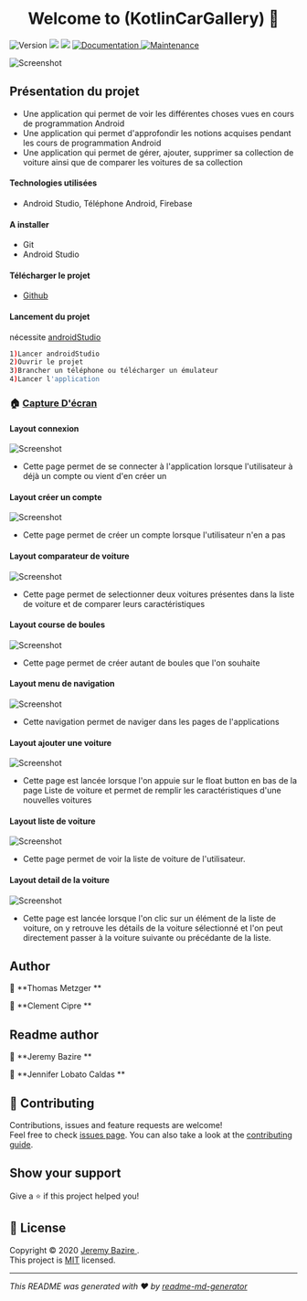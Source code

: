 <h1 align="center">Welcome to (KotlinCarGallery)  👋</h1>
<p>
  <img alt="Version" src="https://img.shields.io/badge/version-1.0.0-blue.svg?cacheSeconds=2592000" />
  <img src="https://img.shields.io/badge/npm-%3E%3D5.5.0-blue.svg" />
  <img src="https://img.shields.io/badge/node-%3E%3D9.3.0-blue.svg" />
  <a href="https://github.com/kefranabg/readme-md-generator#readme" target="_blank">
    <img alt="Documentation" src="https://img.shields.io/badge/documentation-yes-brightgreen.svg" />
  </a>
  <a href="https://github.com/kefranabg/readme-md-generator/graphs/commit-activity" target="_blank">
    <img alt="Maintenance" src="https://img.shields.io/badge/Maintained%3F-yes-green.svg" />
  </a>
  
</p>

![Screenshot](assetReadme/ic_launcher_authentification_logo.png)


## Présentation du projet
- Une application qui permet de voir les différentes choses vues en cours de programmation Android
- Une application qui permet d'approfondir les notions acquises pendant les cours de programmation Android
- Une application qui permet de gérer, ajouter, supprimer sa collection de voiture ainsi que de comparer les voitures de sa collection 

#### Technologies utilisées
- Android Studio, Téléphone Android, Firebase

#### A installer
- Git
- Android Studio

#### Télécharger le projet
- [Github](https://github.com/ThomasMetzger6898/ProjetKotlinDam2019)

#### Lancement du projet
nécessite [androidStudio](https://developer.android.com/studio/)
```sh
1)Lancer androidStudio
2)Ouvrir le projet
3)Brancher un téléphone ou télécharger un émulateur
4)Lancer l'application
```
### 🏠 [Capture D'écran](https://github.com/kefranabg/readme-md-generator#readme)

#### Layout connexion
![Screenshot](assetReadme/Capture.PNG)
- Cette page permet de se connecter à l'application lorsque l'utilisateur à déjà un compte ou vient d'en créer un

#### Layout créer un compte
![Screenshot](assetReadme/Capture1.PNG)
- Cette page permet de créer un compte lorsque l'utilisateur n'en a pas

#### Layout comparateur de voiture
![Screenshot](assetReadme/Capture2.PNG)
- Cette page permet de selectionner deux voitures présentes dans la liste de voiture et de comparer leurs caractéristiques

#### Layout course de boules
![Screenshot](assetReadme/Capture3.PNG)
- Cette page permet de créer autant de boules que l'on souhaite

#### Layout menu de navigation
![Screenshot](assetReadme/Capture4.PNG)
- Cette navigation permet de naviger dans les pages de l'applications

#### Layout ajouter une voiture
![Screenshot](assetReadme/Capture5.PNG)
- Cette page est lancée lorsque l'on appuie sur le float button en bas de la page Liste de voiture et permet de remplir les caractéristiques d'une nouvelles voitures

#### Layout liste de voiture
![Screenshot](assetReadme/Capture6.PNG)
- Cette page permet de voir la liste de voiture de l'utilisateur.

 #### Layout detail de la voiture
![Screenshot](assetReadme/Capture7.PNG)
- Cette page est lancée lorsque l'on clic sur un élément de la liste de voiture, on y retrouve les détails de la voiture sélectionné et l'on peut directement passer à la voiture suivante ou précédante de la liste.


## Author
👤 **Thomas Metzger **

👤 **Clement Cipre **

## Readme author 
👤 **Jeremy Bazire **

👤 **Jennifer Lobato Caldas **


## 🤝 Contributing

Contributions, issues and feature requests are welcome!<br />Feel free to check [issues page](https://github.com/kefranabg/readme-md-generator/issues). You can also take a look at the [contributing guide](https://github.com/kefranabg/readme-md-generator/blob/master/CONTRIBUTING.md).

## Show your support

Give a ⭐️ if this project helped you!

## 📝 License

Copyright © 2020 [Jeremy Bazire ](https://github.com/kefranabg).<br />
This project is [MIT](https://github.com/kefranabg/readme-md-generator/blob/master/LICENSE) licensed.

***
_This README was generated with ❤️ by [readme-md-generator](https://github.com/kefranabg/readme-md-generator)_
